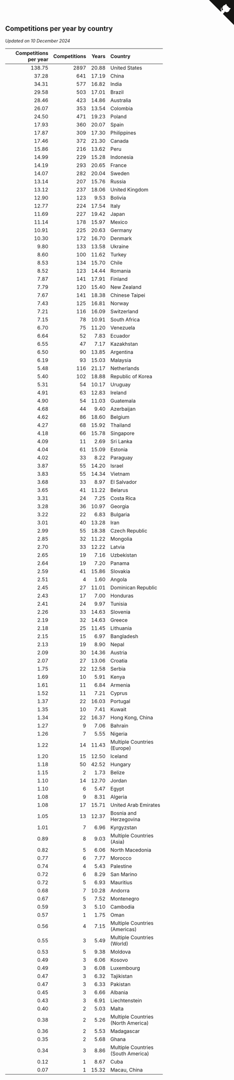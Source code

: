 ## Competitions per year by country

*Updated on 10 December 2024*

| Competitions per year | Competitions | Years | Country |
| ---: | ---: | ---: | :--- |
| 138.75 | 2897 | 20.88 | United States |
| 37.28 | 641 | 17.19 | China |
| 34.31 | 577 | 16.82 | India |
| 29.58 | 503 | 17.01 | Brazil |
| 28.46 | 423 | 14.86 | Australia |
| 26.07 | 353 | 13.54 | Colombia |
| 24.50 | 471 | 19.23 | Poland |
| 17.93 | 360 | 20.07 | Spain |
| 17.87 | 309 | 17.30 | Philippines |
| 17.46 | 372 | 21.30 | Canada |
| 15.86 | 216 | 13.62 | Peru |
| 14.99 | 229 | 15.28 | Indonesia |
| 14.19 | 293 | 20.65 | France |
| 14.07 | 282 | 20.04 | Sweden |
| 13.14 | 207 | 15.76 | Russia |
| 13.12 | 237 | 18.06 | United Kingdom |
| 12.90 | 123 | 9.53 | Bolivia |
| 12.77 | 224 | 17.54 | Italy |
| 11.69 | 227 | 19.42 | Japan |
| 11.14 | 178 | 15.97 | Mexico |
| 10.91 | 225 | 20.63 | Germany |
| 10.30 | 172 | 16.70 | Denmark |
| 9.80 | 133 | 13.58 | Ukraine |
| 8.60 | 100 | 11.62 | Turkey |
| 8.53 | 134 | 15.70 | Chile |
| 8.52 | 123 | 14.44 | Romania |
| 7.87 | 141 | 17.91 | Finland |
| 7.79 | 120 | 15.40 | New Zealand |
| 7.67 | 141 | 18.38 | Chinese Taipei |
| 7.43 | 125 | 16.81 | Norway |
| 7.21 | 116 | 16.09 | Switzerland |
| 7.15 | 78 | 10.91 | South Africa |
| 6.70 | 75 | 11.20 | Venezuela |
| 6.64 | 52 | 7.83 | Ecuador |
| 6.55 | 47 | 7.17 | Kazakhstan |
| 6.50 | 90 | 13.85 | Argentina |
| 6.19 | 93 | 15.03 | Malaysia |
| 5.48 | 116 | 21.17 | Netherlands |
| 5.40 | 102 | 18.88 | Republic of Korea |
| 5.31 | 54 | 10.17 | Uruguay |
| 4.91 | 63 | 12.83 | Ireland |
| 4.90 | 54 | 11.03 | Guatemala |
| 4.68 | 44 | 9.40 | Azerbaijan |
| 4.62 | 86 | 18.60 | Belgium |
| 4.27 | 68 | 15.92 | Thailand |
| 4.18 | 66 | 15.78 | Singapore |
| 4.09 | 11 | 2.69 | Sri Lanka |
| 4.04 | 61 | 15.09 | Estonia |
| 4.02 | 33 | 8.22 | Paraguay |
| 3.87 | 55 | 14.20 | Israel |
| 3.83 | 55 | 14.34 | Vietnam |
| 3.68 | 33 | 8.97 | El Salvador |
| 3.65 | 41 | 11.22 | Belarus |
| 3.31 | 24 | 7.25 | Costa Rica |
| 3.28 | 36 | 10.97 | Georgia |
| 3.22 | 22 | 6.83 | Bulgaria |
| 3.01 | 40 | 13.28 | Iran |
| 2.99 | 55 | 18.38 | Czech Republic |
| 2.85 | 32 | 11.22 | Mongolia |
| 2.70 | 33 | 12.22 | Latvia |
| 2.65 | 19 | 7.16 | Uzbekistan |
| 2.64 | 19 | 7.20 | Panama |
| 2.59 | 41 | 15.86 | Slovakia |
| 2.51 | 4 | 1.60 | Angola |
| 2.45 | 27 | 11.01 | Dominican Republic |
| 2.43 | 17 | 7.00 | Honduras |
| 2.41 | 24 | 9.97 | Tunisia |
| 2.26 | 33 | 14.63 | Slovenia |
| 2.19 | 32 | 14.63 | Greece |
| 2.18 | 25 | 11.45 | Lithuania |
| 2.15 | 15 | 6.97 | Bangladesh |
| 2.13 | 19 | 8.90 | Nepal |
| 2.09 | 30 | 14.36 | Austria |
| 2.07 | 27 | 13.06 | Croatia |
| 1.75 | 22 | 12.58 | Serbia |
| 1.69 | 10 | 5.91 | Kenya |
| 1.61 | 11 | 6.84 | Armenia |
| 1.52 | 11 | 7.21 | Cyprus |
| 1.37 | 22 | 16.03 | Portugal |
| 1.35 | 10 | 7.41 | Kuwait |
| 1.34 | 22 | 16.37 | Hong Kong, China |
| 1.27 | 9 | 7.06 | Bahrain |
| 1.26 | 7 | 5.55 | Nigeria |
| 1.22 | 14 | 11.43 | Multiple Countries (Europe) |
| 1.20 | 15 | 12.50 | Iceland |
| 1.18 | 50 | 42.52 | Hungary |
| 1.15 | 2 | 1.73 | Belize |
| 1.10 | 14 | 12.70 | Jordan |
| 1.10 | 6 | 5.47 | Egypt |
| 1.08 | 9 | 8.31 | Algeria |
| 1.08 | 17 | 15.71 | United Arab Emirates |
| 1.05 | 13 | 12.37 | Bosnia and Herzegovina |
| 1.01 | 7 | 6.96 | Kyrgyzstan |
| 0.89 | 8 | 9.03 | Multiple Countries (Asia) |
| 0.82 | 5 | 6.06 | North Macedonia |
| 0.77 | 6 | 7.77 | Morocco |
| 0.74 | 4 | 5.43 | Palestine |
| 0.72 | 6 | 8.29 | San Marino |
| 0.72 | 5 | 6.93 | Mauritius |
| 0.68 | 7 | 10.28 | Andorra |
| 0.67 | 5 | 7.52 | Montenegro |
| 0.59 | 3 | 5.10 | Cambodia |
| 0.57 | 1 | 1.75 | Oman |
| 0.56 | 4 | 7.15 | Multiple Countries (Americas) |
| 0.55 | 3 | 5.49 | Multiple Countries (World) |
| 0.53 | 5 | 9.38 | Moldova |
| 0.49 | 3 | 6.06 | Kosovo |
| 0.49 | 3 | 6.08 | Luxembourg |
| 0.47 | 3 | 6.32 | Tajikistan |
| 0.47 | 3 | 6.33 | Pakistan |
| 0.45 | 3 | 6.66 | Albania |
| 0.43 | 3 | 6.91 | Liechtenstein |
| 0.40 | 2 | 5.03 | Malta |
| 0.38 | 2 | 5.26 | Multiple Countries (North America) |
| 0.36 | 2 | 5.53 | Madagascar |
| 0.35 | 2 | 5.68 | Ghana |
| 0.34 | 3 | 8.86 | Multiple Countries (South America) |
| 0.12 | 1 | 8.67 | Cuba |
| 0.07 | 1 | 15.32 | Macau, China |


<a href="https://github.com/jonatanklosko/wca_statistics" class="github-corner" aria-label="View source on Github"><svg width="80" height="80" viewBox="0 0 250 250" style="fill:#151513; color:#fff; position: absolute; top: 0; border: 0; right: 0;" aria-hidden="true"><path d="M0,0 L115,115 L130,115 L142,142 L250,250 L250,0 Z"></path><path d="M128.3,109.0 C113.8,99.7 119.0,89.6 119.0,89.6 C122.0,82.7 120.5,78.6 120.5,78.6 C119.2,72.0 123.4,76.3 123.4,76.3 C127.3,80.9 125.5,87.3 125.5,87.3 C122.9,97.6 130.6,101.9 134.4,103.2" fill="currentColor" style="transform-origin: 130px 106px;" class="octo-arm"></path><path d="M115.0,115.0 C114.9,115.1 118.7,116.5 119.8,115.4 L133.7,101.6 C136.9,99.2 139.9,98.4 142.2,98.6 C133.8,88.0 127.5,74.4 143.8,58.0 C148.5,53.4 154.0,51.2 159.7,51.0 C160.3,49.4 163.2,43.6 171.4,40.1 C171.4,40.1 176.1,42.5 178.8,56.2 C183.1,58.6 187.2,61.8 190.9,65.4 C194.5,69.0 197.7,73.2 200.1,77.6 C213.8,80.2 216.3,84.9 216.3,84.9 C212.7,93.1 206.9,96.0 205.4,96.6 C205.1,102.4 203.0,107.8 198.3,112.5 C181.9,128.9 168.3,122.5 157.7,114.1 C157.9,116.9 156.7,120.9 152.7,124.9 L141.0,136.5 C139.8,137.7 141.6,141.9 141.8,141.8 Z" fill="currentColor" class="octo-body"></path></svg></a><style>.github-corner:hover .octo-arm{animation:octocat-wave 560ms ease-in-out}@keyframes octocat-wave{0%,100%{transform:rotate(0)}20%,60%{transform:rotate(-25deg)}40%,80%{transform:rotate(10deg)}}@media (max-width:500px){.github-corner:hover .octo-arm{animation:none}.github-corner .octo-arm{animation:octocat-wave 560ms ease-in-out}}</style>
